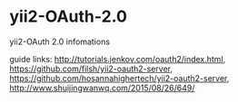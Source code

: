 # yii2-OAuth-2.0
yii2-OAuth 2.0 infomations

guide links:
http://tutorials.jenkov.com/oauth2/index.html,
https://github.com/filsh/yii2-oauth2-server,
https://github.com/hosannahighertech/yii2-oauth2-server,
http://www.shuijingwanwq.com/2015/08/26/649/
